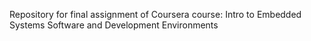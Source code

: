 Repository for final assignment of Coursera course: Intro to Embedded Systems Software and Development Environments